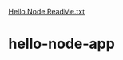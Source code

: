 [Hello.Node.ReadMe.txt](https://github.com/jsmith698/hello-node-app/files/7076852/Hello.Node.ReadMe.txt)
# hello-node-app

